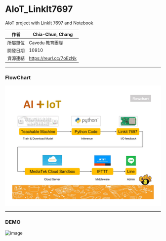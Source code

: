 # AIoT_LinkIt7697
AIoT project with LinkIt 7697 and Notebook

| 作者 | Chia-Chun, Chang |
| ---- | ---|
| 所屬單位  | Cavedu 教育團隊 |
| 開發日期  | 10910 |
| 資源連結  | https://reurl.cc/7oEzNk |

---

### FlowChart
![image](Figures/flowchart.jpg)

---

### DEMO
![image](Figures/AI_MCS_LINE.gif)

